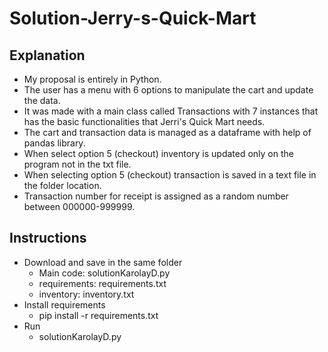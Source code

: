# Solution-Jerry-s-Quick-Mart

## Explanation 
- My proposal is entirely in Python.
- The user has a menu with 6 options to manipulate the cart and update the data.
- It was made with a main class called Transactions with 7 instances that has the basic functionalities that Jerri's Quick Mart needs.
- The cart and transaction data is managed as a dataframe with help of pandas library.
- When select option 5 (checkout) inventory is updated only on the program not in the txt file.
- When selecting option 5 (checkout) transaction is saved in a text file in the folder location.
- Transaction number for receipt is assigned as a random number between 000000-999999.
 
## Instructions

- Download and save in the same folder
  * Main code: solutionKarolayD.py
  * requirements: requirements.txt
  * inventory: inventory.txt
- Install requirements
  * pip install -r requirements.txt
- Run
  * solutionKarolayD.py


